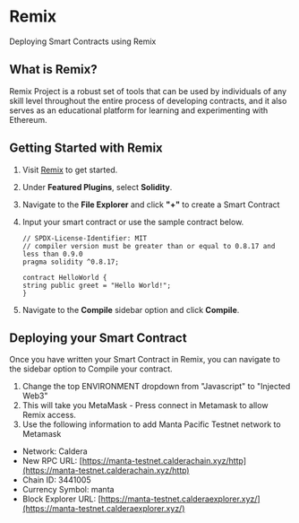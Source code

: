 # Remix

Deploying Smart Contracts using Remix

## What is Remix?

Remix Project is a robust set of tools that can be used by individuals of any skill level throughout the entire process of developing contracts, and it also serves as an educational platform for learning and experimenting with Ethereum.

## Getting Started with Remix

1. Visit [Remix](https://remix.ethereum.org/) to get started.
2. Under **Featured Plugins**, select **Solidity**.
3. Navigate to the **File Explorer** and click **"+"** to create a Smart Contract
4. Input your smart contract or use the sample contract below.

    ``` solidity
    // SPDX-License-Identifier: MIT
    // compiler version must be greater than or equal to 0.8.17 and less than 0.9.0
    pragma solidity ^0.8.17;

    contract HelloWorld {
    string public greet = "Hello World!";
    }
    ```
5. Navigate to the **Compile** sidebar option and click **Compile**.

## Deploying your Smart Contract

Once you have written your Smart Contract in Remix, you can navigate to the sidebar option to Compile your contract.

1. Change the top ENVIRONMENT dropdown from "Javascript" to "Injected Web3"
2. This will take you MetaMask - Press connect in Metamask to allow Remix access.
3. Use the following information to add Manta Pacific Testnet network to Metamask
  - Network: Caldera
  - New RPC URL: [https://manta-testnet.calderachain.xyz/http](https://manta-testnet.calderachain.xyz/http)
  - Chain ID: 3441005
  - Currency Symbol: manta
  - Block Explorer URL: [https://manta-testnet.calderaexplorer.xyz/](https://manta-testnet.calderaexplorer.xyz/)
